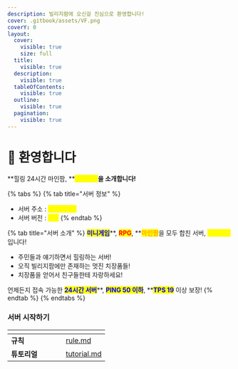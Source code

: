 ```yaml
---
description: 빌리지팜에 오신걸 진심으로 환영합니다!
cover: .gitbook/assets/VF.png
coverY: 0
layout:
  cover:
    visible: true
    size: full
  title:
    visible: true
  description:
    visible: true
  tableOfContents:
    visible: true
  outline:
    visible: true
  pagination:
    visible: true
---
```


# 👋 환영합니다

**힐링 24시간 마인팜, **<mark style="color:yellow;">**빌리지팜**</mark>**을 소개합니다!**

{% tabs %}
{% tab title="서버 정보" %}
* 서버 주소 : <mark style="color:yellow;">villagef.kr</mark>
* 서버 버전 : <mark style="color:yellow;">1.21</mark>
{% endtab %}

{% tab title="서버 소개" %}
<mark style="color:blue;">**미니게임**</mark>**, **<mark style="color:red;">**RPG**</mark>**, **<mark style="color:orange;">**마인팜**</mark>을 모두 합친 서버, <mark style="color:yellow;">**빌리지팜**</mark> 입니다!

* 주민들과 얘기하면서 힐링하는 서버!
* 오직 빌리지팜에만 존재하는 멋진 치장품들!
* 치장품을 얻어서 친구들한테 자랑하세요!

언제든지 접속 가능한 <mark style="color:blue;">**24시간 서버**</mark>**, **<mark style="color:blue;">**PING 50 이하**</mark>**, **<mark style="color:blue;">**TPS 19**</mark> 이상 보장!
{% endtab %}
{% endtabs %}

### 서버 시작하기

<table data-view="cards"><thead><tr><th></th><th></th><th data-hidden data-card-cover data-type="files"></th><th data-hidden></th><th data-hidden data-card-target data-type="content-ref"></th></tr></thead><tbody><tr><td><strong>규칙</strong></td><td></td><td></td><td></td><td><a href="welcome/rule.md">rule.md</a></td></tr><tr><td><strong>튜토리얼</strong></td><td></td><td></td><td></td><td><a href="welcome/tutorial.md">tutorial.md</a></td></tr></tbody></table>

